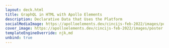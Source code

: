 ```yaml
---
layout: deck.html
title: GraphQL in HTML with Apollo Elements
description: Declarative Data that Uses the Platform
socialMediaImage: https://apolloelements.dev/cincijs-feb-2022/images/poster.png
cover_image: https://apolloelements.dev/cincijs-feb-2022/images/poster.png
templateEngineOverride: njk,md
unbind: true
---
```

<div slot="progress" style="display: contents;">
  <sl-progress-bar id="slides-progress" indeterminate></sl-progress-bar>
</div>

<link data-helmet rel="stylesheet"
      href="https://fonts.googleapis.com/css2?family=Rubik&display=swap">

<link data-helmet rel="stylesheet"
      href="{{ '/decks/cincijs-feb-2022/graphql-in-html.css' | asset | url }}"/>

<link data-helmet rel="stylesheet"
      href="https://cdn.jsdelivr.net/npm/@shoelace-style/shoelace@2.0.0-beta.64/dist/themes/dark.css">

<script data-helmet type="module"
        src="https://cdn.jsdelivr.net/npm/@shoelace-style/shoelace@2.0.0-beta.64/dist/shoelace.js"></script> 

<script data-helmet type="module"
        src="{{ '/decks/cincijs-feb-2022/slides-script.js' | asset | url }}"></script>

